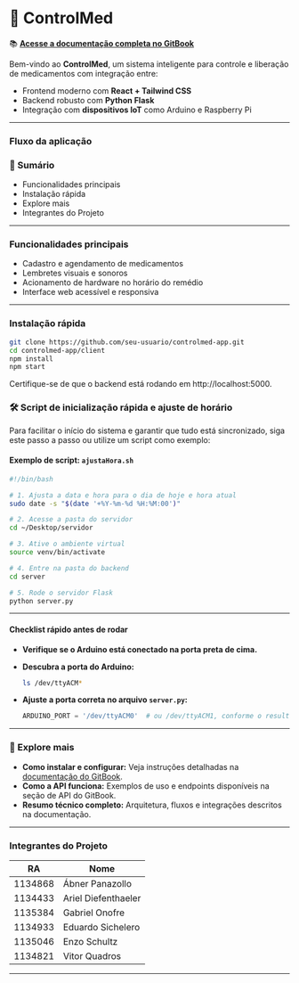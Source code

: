 # 💊 ControlMed

📚 [**Acesse a documentação completa no GitBook**](https://eduardos-organization-23.gitbook.io/controlmed/)

Bem-vindo ao **ControlMed**, um sistema inteligente para controle e liberação de medicamentos com integração entre:

* Frontend moderno com **React + Tailwind CSS**
* Backend robusto com **Python Flask**
* Integração com **dispositivos IoT** como Arduino e Raspberry Pi

***

### Fluxo da aplicação

### 📑 Sumário

* Funcionalidades principais
* Instalação rápida
* Explore mais
* Integrantes do Projeto

***

### Funcionalidades principais

* Cadastro e agendamento de medicamentos
* Lembretes visuais e sonoros
* Acionamento de hardware no horário do remédio
* Interface web acessível e responsiva

***

### Instalação rápida

```bash
git clone https://github.com/seu-usuario/controlmed-app.git
cd controlmed-app/client
npm install
npm start
```

Certifique-se de que o backend está rodando em http://localhost:5000.

### 🛠️ Script de inicialização rápida e ajuste de horário

Para facilitar o início do sistema e garantir que tudo está sincronizado, siga este passo a passo ou utilize um script como exemplo:

#### Exemplo de script: `ajustaHora.sh`

```bash
#!/bin/bash

# 1. Ajusta a data e hora para o dia de hoje e hora atual
sudo date -s "$(date '+%Y-%m-%d %H:%M:00')"

# 2. Acesse a pasta do servidor
cd ~/Desktop/servidor

# 3. Ative o ambiente virtual
source venv/bin/activate

# 4. Entre na pasta do backend
cd server

# 5. Rode o servidor Flask
python server.py
```

***

#### Checklist rápido antes de rodar

* **Verifique se o Arduino está conectado na porta preta de cima.**
*   **Descubra a porta do Arduino:**

    ```bash
    ls /dev/ttyACM*
    ```
*   **Ajuste a porta correta no arquivo `server.py`:**

    ```python
    ARDUINO_PORT = '/dev/ttyACM0'  # ou /dev/ttyACM1, conforme o resultado do comando acima
    ```

***

### 🚀 Explore mais

* **Como instalar e configurar:** Veja instruções detalhadas na [documentação do GitBook](https://eduardos-organization-23.gitbook.io/controlmed/).
* **Como a API funciona:** Exemplos de uso e endpoints disponíveis na seção de API do GitBook.
* **Resumo técnico completo:** Arquitetura, fluxos e integrações descritos na documentação.

***

### Integrantes do Projeto

| RA      | Nome                |
| ------- | ------------------- |
| 1134868 | Ábner Panazollo     |
| 1134433 | Ariel Diefenthaeler |
| 1135384 | Gabriel Onofre      |
| 1134933 | Eduardo Sichelero   |
| 1135046 | Enzo Schultz        |
| 1134821 | Vitor Quadros       |

***
